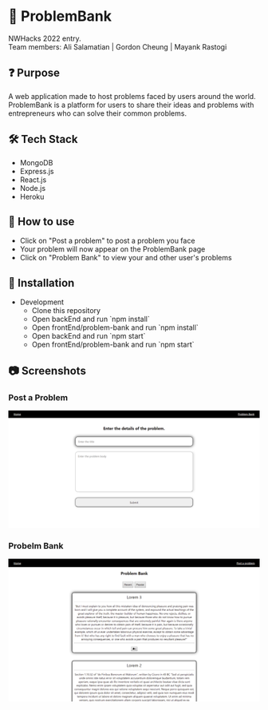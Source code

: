 # 📖 ProblemBank
NWHacks 2022 entry. <br />
Team members: Ali Salamatian | Gordon Cheung | Mayank Rastogi

## ❓ Purpose
A web application made to host problems faced by users around the world. ProblemBank is a platform for users to share their ideas and problems with entrepreneurs who can solve their common problems.

## 🛠️ Tech Stack
<ul>
  <li> MongoDB
  <li> Express.js
  <li> React.js
  <li> Node.js
  <li> Heroku 
</ul>

## 📗 How to use
<ul>
  <li> Click on "Post a problem" to post a problem you face
  <li> Your problem will now appear on the ProblemBank page
  <li> Click on "Problem Bank" to view your and other user's problems
</ul>


## 🧰 Installation
<ul>
  <li> Development
  <ul>
    <li> Clone this repository 
    <li> Open backEnd and run `npm install`
    <li> Open frontEnd/problem-bank and run `npm install`
    <li> Open backEnd and run `npm start`
    <li> Open frontEnd/problem-bank and run `npm start`
  </ul> 
</ul>

## 📷 Screenshots
### Post a Problem
![Image](https://github.com/alisalamatian1/2022nwHack/blob/main/resources/Postproblem_ss.png)

### Probelm Bank
![Image](https://github.com/alisalamatian1/2022nwHack/blob/main/resources/problemBank_ss.png)
